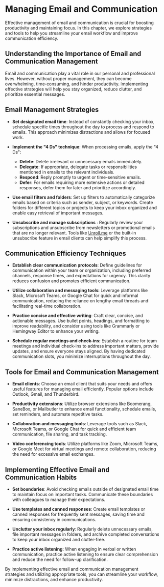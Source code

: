 Managing Email and Communication
============================================

Effective management of email and communication is crucial for boosting productivity and maintaining focus. In this chapter, we explore strategies and tools to help you streamline your email workflow and improve communication efficiency.

Understanding the Importance of Email and Communication Management
------------------------------------------------------------------

Email and communication play a vital role in our personal and professional lives. However, without proper management, they can become overwhelming, time-consuming, and hinder productivity. Implementing effective strategies will help you stay organized, reduce clutter, and prioritize essential messages.

Email Management Strategies
---------------------------

* **Set designated email time**: Instead of constantly checking your inbox, schedule specific times throughout the day to process and respond to emails. This approach minimizes distractions and allows for focused work.

* **Implement the "4 Ds" technique**: When processing emails, apply the "4 Ds":

  * **Delete**: Delete irrelevant or unnecessary emails immediately.
  * **Delegate**: If appropriate, delegate tasks or responsibilities mentioned in emails to the relevant individuals.
  * **Respond**: Reply promptly to urgent or time-sensitive emails.
  * **Defer**: For emails requiring more extensive actions or detailed responses, defer them for later and prioritize accordingly.
* **Use email filters and folders**: Set up filters to automatically categorize emails based on criteria such as sender, subject, or keywords. Create folders for different topics or projects to keep your inbox organized and enable easy retrieval of important messages.

* **Unsubscribe and manage subscriptions** : Regularly review your subscriptions and unsubscribe from newsletters or promotional emails that are no longer relevant. Tools like [Unroll.me](http://Unroll.me) or the built-in unsubscribe feature in email clients can help simplify this process.

Communication Efficiency Techniques
-----------------------------------

* **Establish clear communication protocols**: Define guidelines for communication within your team or organization, including preferred channels, response times, and expectations for urgency. This clarity reduces confusion and promotes efficient communication.

* **Utilize collaboration and messaging tools**: Leverage platforms like Slack, Microsoft Teams, or Google Chat for quick and informal communication, reducing the reliance on lengthy email threads and facilitating real-time collaboration.

* **Practice concise and effective writing**: Craft clear, concise, and actionable messages. Use bullet points, headings, and formatting to improve readability, and consider using tools like Grammarly or Hemingway Editor to enhance your writing.

* **Schedule regular meetings and check-ins**: Establish a routine for team meetings and individual check-ins to address important matters, provide updates, and ensure everyone stays aligned. By having dedicated communication slots, you minimize interruptions throughout the day.

Tools for Email and Communication Management
--------------------------------------------

* **Email clients**: Choose an email client that suits your needs and offers useful features for managing email efficiently. Popular options include Outlook, Gmail, and Thunderbird.

* **Productivity extensions**: Utilize browser extensions like Boomerang, SaneBox, or Mailbutler to enhance email functionality, schedule emails, set reminders, and automate repetitive tasks.

* **Collaboration and messaging tools**: Leverage tools such as Slack, Microsoft Teams, or Google Chat for quick and efficient team communication, file sharing, and task tracking.

* **Video conferencing tools**: Utilize platforms like Zoom, Microsoft Teams, or Google Meet for virtual meetings and remote collaboration, reducing the need for excessive email exchanges.

Implementing Effective Email and Communication Habits
-----------------------------------------------------

* **Set boundaries**: Avoid checking emails outside of designated email time to maintain focus on important tasks. Communicate these boundaries with colleagues to manage their expectations.

* **Use templates and canned responses**: Create email templates or canned responses for frequently sent messages, saving time and ensuring consistency in communications.

* **Unclutter your inbox regularly**: Regularly delete unnecessary emails, file important messages in folders, and archive completed conversations to keep your inbox organized and clutter-free.

* **Practice active listening**: When engaging in verbal or written communication, practice active listening to ensure clear comprehension and reduce the need for follow-up clarification.

By implementing effective email and communication management strategies and utilizing appropriate tools, you can streamline your workflow, minimize distractions, and enhance productivity.
